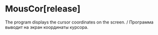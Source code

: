 # MousCor[release]
The program displays the cursor coordinates on the screen. / Программа выводит на экран координаты курсора.
